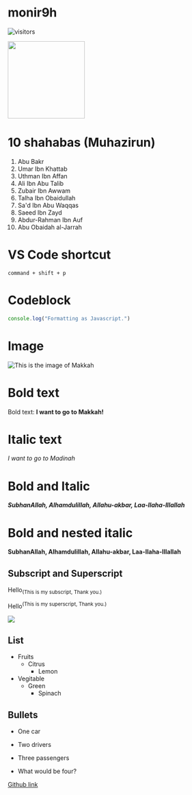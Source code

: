 # monir9h

![visitors](https://visitor-badge.glitch.me/badge?page_id=page.monir9h)

<img height="180em" src="https://github-readme-stats.vercel.app/api?username=monir9h&show_icons=true&hide_border=true&&count_private=true&include_all_commits=true" />

# 10 shahabas (Muhazirun)
1. Abu Bakr
2. Umar Ibn Khattab
3. Uthman Ibn Affan
4. Ali Ibn Abu Talib
5. Zubair Ibn Awwam 
6. Talha Ibn Obaidullah
7. Sa'd Ibn Abu Waqqas
8. Saeed Ibn Zayd
9. Abdur-Rahman Ibn Auf
10. Abu Obaidah al-Jarrah

# VS Code shortcut
```
command + shift + p 
```

 # Codeblock
```js
console.log("Formatting as Javascript.")
```
# Image 

![This is the image of Makkah](https://lh5.googleusercontent.com/ILzM0SqdZaMfMHdO6LMOQpmxaX8gULG4DBKW3zAuXpMNO6AMSQFa3MpTsB-_H2o9--hDlH0hO1YlABCTVUQFGamAUcLdSLqf8-05ZbnPjBw9kCDMyYpHvyo72e0Z29iJ1FriqE6K)

# Bold text 

Bold text:  **I want to go to Makkah!**

# Italic text
*I want to go to Madinah*

# Bold and Italic 
***SubhanAllah, Alhamdulillah, Allahu-akbar, Laa-Ilaha-Illallah***

# Bold and nested italic
 **SubhanAllah, Alhamdulillah, Allahu-akbar, Laa-Ilaha-Illallah**

## Subscript and Superscript
Hello<sub>(This is my subscript, Thank you.) </sub>

Hello<sup>(This is my superscript, Thank you.) </sup>


![](https://iqraonline.com/wp-content/uploads/2022/01/10-Companions-Who-Were-Promised-Paradise.jpg)


## List 
- Fruits
  - Citrus
    - Lemon
- Vegitable 
    - Green
      - Spinach



## Bullets 
- One car
+ Two drivers
* Three passengers
- What would be four?




<!-- This is a comment -->




[Github link](https://docs.github.com/en/get-started/writing-on-github/getting-started-with-writing-and-formatting-on-github/basic-writing-and-formatting-syntax#GitHub-flavored-markdown)

